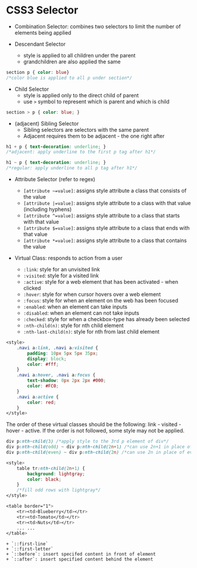 # CSS3 Selector

- Combination Selector: combines two selectors to limit the number of elements being applied

- Descendant Selector
    + style is applied to all children under the parent
    + grandchildren are also applied the same

```css
section p { color: blue} 
/*color blue is applied to all p under section*/
```

- Child Selector 
    + style is applied only to the direct child of parent
    + use `>` symbol to represent which is parent and which is child

```css
section > p { color: blue; }
```

- (adjacent) Sibling Selector
    + Sibling selectors are selectors with the same parent
    + Adjacent requires them to be adjacent - the one right after

```css
h1 + p { text-decoration: underline; }
/*adjacent: apply underline to the first p tag after h1*/

h1 ~ p { text-decoration: underline; }
/*regular: apply underline to all p tag after h1*/
```

- Attribute Selector (refer to regex)
    + `[attribute ~=value]`: assigns style attribute a class that consists of the value
    + `[attribute |=value]`: assigns style attribute to a class with that value (including hyphens)
    + `[attribute ^=value]`: assigns style attribute to a class that starts with that value
    + `[attribute $=value]`: assigns style attribute to a class that ends with that value
    + `[attribute *=value]`: assigns style attribute to a class that contains the value

- Virtual Class: responds to action from a user
    + `:link`: style for an unvisited link
    + `:visited`: style for a visited link
    + `:active`: style for a web element that has been activated - when clicked
    + `:hover`: style for when cursor hovers over a web element
    + `:focus`: style for when an element on the web has been focused
    + `:enabled`: when an element can take inputs
    + `:disabled`: when an element can not take inputs
    + `:checked`: style for when a checkbox-type has already been selected
    + `:nth-child(n)`: style for nth child element
    + `:nth-last-child(n)`: style for nth from last child element

```css
<style>
    .navi a:link, .navi a:visited {
        padding: 10px 5px 5px 35px;
        display: block;
        color: #fff;
    }
    .navi a:hover, .navi a:focus {
        text-shadow: 0px 2px 2px #000;
        color: #FC0;
    }
    .navi a:active {
        color: red;
    }
</style>
```

The order of these virtual classes should be the following: link - visited - hover - active.
If the order is not followed, some style may not be applied.

```css
div p:nth-child(3) /*apply style to the 3rd p element of div*/
div p:nth-child(odd) ~ div p:nth-child(2n+1) /*can use 2n+1 in place of odd*/
div p:nth-child(even) ~ div p:nth-child(2n) /*can use 2n in place of even*/

<style>
    table tr:nth-child(2n+1) {
        background: lightgray;   
        color: black;
    }
    /*fill odd rows with lightgray*/
</style>

<table border="1">
    <tr><td>Blueberry</td></tr>
    <tr><td>Tomato</td></tr>
    <tr><td>Nuts</td></tr>
    ... ...
</table>
```

    + `::first-line`
    + `::first-letter`
    + `::before`: insert specifed content in front of element
    + `::after`: insert specified content behind the element 

